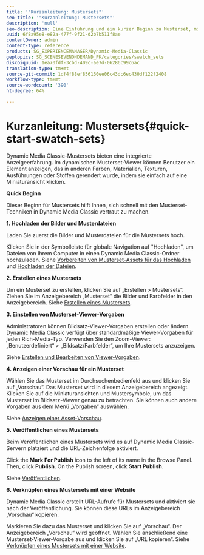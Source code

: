 ```yaml
---
title: '"Kurzanleitung: Mustersets"'
seo-title: '"Kurzanleitung: Mustersets"'
description: 'null'
seo-description: Eine Einführung und ein kurzer Beginn zu Musterset, mit dem Sie sich schnell und einfach einrichten können.
uuid: 6f8a95e8-e82a-477f-9f21-d2b7b511f8ae
contentOwner: admin
content-type: reference
products: SG_EXPERIENCEMANAGER/Dynamic-Media-Classic
geptopics: SG_SCENESEVENONDEMAND_PK/categories/swatch_sets
discoiquuid: 1ea70fdf-3cbd-409c-ae7d-06286c99c6ac
translation-type: tm+mt
source-git-commit: 1df4f88ef856160ee06c43dc6ec430df122f2408
workflow-type: tm+mt
source-wordcount: '390'
ht-degree: 64%

---
```



# Kurzanleitung: Mustersets{#quick-start-swatch-sets}

Dynamic Media Classic-Mustersets bieten eine integrierte Anzeigeerfahrung. Im dynamischen Musterset-Viewer können Benutzer ein Element anzeigen, das in anderen Farben, Materialien, Texturen, Ausführungen oder Stoffen gerendert wurde, indem sie einfach auf eine Miniaturansicht klicken.

**Quick Beginn**

Dieser Beginn für Mustersets hilft Ihnen, sich schnell mit den Musterset-Techniken in Dynamic Media Classic vertraut zu machen.

**1. Hochladen der Bilder und Musterdateien**

Laden Sie zuerst die Bilder und Musterdateien für die Mustersets hoch.

Klicken Sie in der Symbolleiste für globale Navigation auf &quot;Hochladen&quot;, um Dateien von Ihrem Computer in einen Dynamic Media Classic-Ordner hochzuladen. Siehe [Vorbereiten von Musterset-Assets für das Hochladen](preparing-swatch-set-assets-upload.md#preparing-swatch-set-assets-for-upload) und [Hochladen der Dateien](uploading-files.md#uploading-your-files).

**2. Erstellen eines Mustersets**

Um ein Musterset zu erstellen, klicken Sie auf „Erstellen > Mustersets“. Ziehen Sie im Anzeigebereich „Musterset“ die Bilder und Farbfelder in den Anzeigebereich. Siehe [Erstellen eines Mustersets](creating-swatch-set.md#creating-a-swatch-set).

**3. Einstellen von Musterset-Viewer-Vorgaben**

Administratoren können Bildsatz-Viewer-Vorgaben erstellen oder ändern. Dynamic Media Classic verfügt über standardmäßige Viewer-Vorgaben für jeden Rich-Media-Typ. Verwenden Sie den Zoom-Viewer: „Benutzerdefiniert“ > „Bildsatz/Farbfelder“, um Ihre Mustersets anzuzeigen. 

Siehe [Erstellen und Bearbeiten von Viewer-Vorgaben](application-setup.md#adding-and-editing-viewer-presets).

**4. Anzeigen einer Vorschau für ein Musterset**

Wählen Sie das Musterset im Durchsuchenbedienfeld aus und klicken Sie auf „Vorschau“. Das Musterset wird in diesem Anzeigebereich angezeigt. Klicken Sie auf die Miniaturansichten und Mustersymbole, um das Musterset im Bildsatz-Viewer genau zu betrachten. Sie können auch andere Vorgaben aus dem Menü „Vorgaben“ auswählen. 

Siehe [Anzeigen einer Asset-Vorschau](previewing-asset.md#previewing-an-asset).

**5. Veröffentlichen eines Mustersets**

Beim Veröffentlichen eines Mustersets wird es auf Dynamic Media Classic-Servern platziert und die URL-Zeichenfolge aktiviert.

Click the **Mark For Publish** icon to the left of its name in the Browse Panel. Then, click **Publish**. On the Publish screen, click **Start Publish**.

Siehe [Veröffentlichen](publishing-files.md#publishing-files).

**6. Verknüpfen eines Mustersets mit einer Website**

Dynamic Media Classic erstellt URL-Aufrufe für Mustersets und aktiviert sie nach der Veröffentlichung. Sie können diese URLs im Anzeigebereich „Vorschau“ kopieren.

Markieren Sie dazu das Musterset und klicken Sie auf „Vorschau“. Der Anzeigebereich „Vorschau“ wird geöffnet. Wählen Sie anschließend eine Musterset-Viewer-Vorgabe aus und klicken Sie auf „URL kopieren“. Siehe [Verknüpfen eines Mustersets mit einer Website](linking-swatch-set-web-page.md#linking-a-swatch-set-to-a-web-page).

